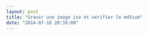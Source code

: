 ```yaml
---
layout: post
title: "Graver une image iso et vérifier le md5sum"
date: "2014-07-10 20:39:00"
---
```

<script src="http://pastebin.com/embed_js.php?i=wLuZkXew"></script>

<div style="height: 0; overflow: hidden;">iso growisofs dvd compat sr0 dd if bs count
</div>
